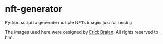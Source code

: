 # nft-generator
Python script to generate multiple NFTs images just for testing

The images used here were designed by [Erick Braian](https://www.linkedin.com/in/erick-braian-designer).
All rights reserved to him.
